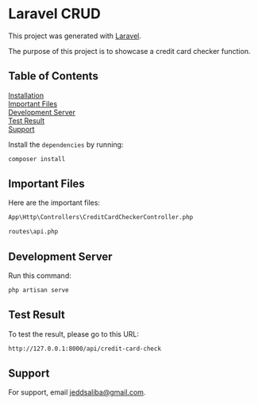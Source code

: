 # Laravel CRUD

This project was generated with [Laravel](https://laravel.com/).

The purpose of this project is to showcase a credit card checker function.

## Table of Contents
[Installation](#installation)<br/>
[Important Files](#important-files)<br/>
[Development Server](#development-server)<br/>
[Test Result](#test-result)<br/>
[Support](#support)

<a name="installation"></a>
Install the `dependencies` by running:

```bash
composer install
```

<a name="important-files"></a>
## Important Files
Here are the important files:

```bash
App\Http\Controllers\CreditCardCheckerController.php
```
```bash
routes\api.php
```

<a name="development-server"></a>
## Development Server
Run this command:

```bash
php artisan serve
```

<a name="test-result"></a>
## Test Result
To test the result, please go to this URL:

```bash
http://127.0.0.1:8000/api/credit-card-check
```

<a name="support"></a>
## Support
For support, email jeddsaliba@gmail.com.
